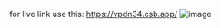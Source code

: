 for live link use this:
https://vpdn34.csb.app/
![image](https://github.com/user-attachments/assets/6cca9436-e852-4cef-8669-b9d6a0f5f254)
